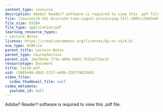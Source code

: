 ```yaml
---
content_type: resource
description: Adobe? Reader? software is required to view this .pdf file.
file: /courses/6-341-discrete-time-signal-processing-fall-2005/c5b65e06d8d1221fa68b23b7f0d23b41_lec20.pdf
file_size: 83204
file_type: application/pdf
learning_resource_types:
- Lecture Notes
license: https://creativecommons.org/licenses/by-nc-sa/4.0/
ocw_type: OCWFile
parent_title: Lecture Notes
parent_type: CourseSection
parent_uid: 3ae7be5e-771e-489e-64b5-7515a7f2ac3c
resourcetype: Document
title: lec20.pdf
uid: c5b65e06-d8d1-221f-a68b-23b7f0d23b41
video_files:
  video_thumbnail_file: null
video_metadata:
  youtube_id: null
---
```

Adobe? Reader? software is required to view this .pdf file.